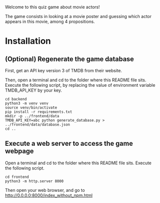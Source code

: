 Welcome to this quiz game about movie actors!

The game consists in looking at a movie poster and guessing which actor appears in this movie, among 4 propositions.


# Installation

## (Optional) Regenerate the game database

First, get an API key version 3 of TMDB from their website.

Then, open a terminal and cd to the folder where this README file sits. Execute the following script, by replacing the value of environment variable TMDB_API_KEY by your key.

```
cd backend
python3 -m venv venv
source venv/bin/activate
pip install -r requirements.txt
mkdir -p ../frontend/data
TMDB_API_KEY=abc python generate_database.py > ../frontend/data/database.json
cd ..
```

## Execute a web server to access the game webpage

Open a terminal and cd to the folder where this README file sits. Execute the following script.

```
cd frontend
python3 -m http.server 8000
```

Then open your web browser, and go to http://0.0.0.0:8000/index_without_npm.html



